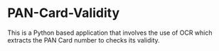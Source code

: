 # PAN-Card-Validity
This is a Python based application that involves the use of OCR which extracts the PAN Card number to checks its validity.
